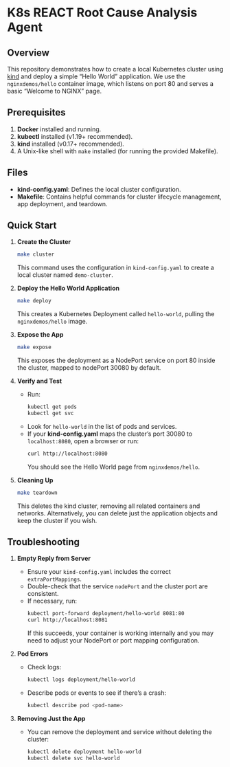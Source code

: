 # K8s REACT Root Cause Analysis Agent

## Overview
This repository demonstrates how to create a local Kubernetes cluster using [kind](https://kind.sigs.k8s.io/) and deploy a simple “Hello World” application. We use the `nginxdemos/hello` container image, which listens on port 80 and serves a basic “Welcome to NGINX” page.

## Prerequisites
1. **Docker** installed and running.  
2. **kubectl** installed (v1.19+ recommended).  
3. **kind** installed (v0.17+ recommended).  
4. A Unix-like shell with `make` installed (for running the provided Makefile).

## Files
- **kind-config.yaml**: Defines the local cluster configuration.  
- **Makefile**: Contains helpful commands for cluster lifecycle management, app deployment, and teardown.

## Quick Start

1. **Create the Cluster**  
   ```bash
   make cluster
   ```
   This command uses the configuration in `kind-config.yaml` to create a local cluster named `demo-cluster`.

2. **Deploy the Hello World Application**  
   ```bash
   make deploy
   ```
   This creates a Kubernetes Deployment called `hello-world`, pulling the `nginxdemos/hello` image.

3. **Expose the App**  
   ```bash
   make expose
   ```
   This exposes the deployment as a NodePort service on port 80 inside the cluster, mapped to nodePort 30080 by default.

4. **Verify and Test**  
   - Run:
     ```bash
     kubectl get pods
     kubectl get svc
     ```
   - Look for `hello-world` in the list of pods and services.  
   - If your **kind-config.yaml** maps the cluster’s port 30080 to `localhost:8080`, open a browser or run:
     ```bash
     curl http://localhost:8080
     ```
     You should see the Hello World page from `nginxdemos/hello`.

5. **Cleaning Up**  
   ```bash
   make teardown
   ```
   This deletes the kind cluster, removing all related containers and networks. Alternatively, you can delete just the application objects and keep the cluster if you wish.

## Troubleshooting
1. **Empty Reply from Server**  
   - Ensure your `kind-config.yaml` includes the correct `extraPortMappings`.  
   - Double-check that the service `nodePort` and the cluster port are consistent.  
   - If necessary, run:
     ```bash
     kubectl port-forward deployment/hello-world 8081:80
     curl http://localhost:8081
     ```
     If this succeeds, your container is working internally and you may need to adjust your NodePort or port mapping configuration.

2. **Pod Errors**  
   - Check logs:
     ```bash
     kubectl logs deployment/hello-world
     ```
   - Describe pods or events to see if there’s a crash:
     ```bash
     kubectl describe pod <pod-name>
     ```

3. **Removing Just the App**  
   - You can remove the deployment and service without deleting the cluster:
     ```bash
     kubectl delete deployment hello-world
     kubectl delete svc hello-world
     ```
